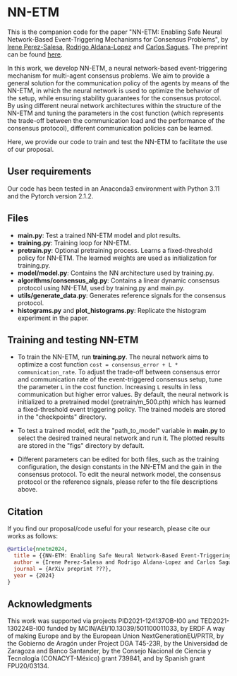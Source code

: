 NN-ETM
==============

This is the companion code for the paper "NN-ETM: Enabling Safe Neural Network-Based Event-Triggering Mechanisms for Consensus Problems", by [Irene Perez-Salesa](https://ireneperezsalesa.github.io/), [Rodrigo Aldana-Lopez](https://rodrigoaldana.github.io/) and [Carlos Sagues](https://webdiis.unizar.es/~csagues/). The preprint can be found [here]().

In this work, we develop NN-ETM, a neural network-based event-triggering mechanism for multi-agent consensus problems. We aim to provide a general solution for the communication policy of the agents by means of the NN-ETM, in which the neural network is used to optimize the behavior of the setup, while ensuring stability guarantees for the consensus protocol.
By using different neural network architectures within the structure of the NN-ETM and tuning the parameters in the cost function (which represents the trade-off between the communication load and the performance of the consensus protocol), different communication policies can be learned.

Here, we provide our code to train and test the NN-ETM to facilitate the use of our proposal.


User requirements
-----------------

Our code has been tested in an Anaconda3 environment with Python 3.11 
and the Pytorch version 2.1.2.


Files
-----
- **main.py**: Test a trained NN-ETM model and plot results.
- **training.py**: Training loop for NN-ETM. 
- **pretrain.py**: Optional pretraining process. Learns a fixed-threshold policy
for NN-ETM. The learned weights are used as initialization for training.py.
- **model/model.py**: Contains the NN architecture used by training.py.
- **algorithms/consensus_alg.py**: Contains a linear dynamic consensus protocol
using NN-ETM, used by training.py and main.py.
- **utils/generate_data.py**: Generates reference signals for the consensus protocol.
- **histograms.py** and **plot_histograms.py**: Replicate the histogram experiment in the paper.


Training and testing NN-ETM
---------------------------

- To train the NN-ETM, run **training.py**. The neural network aims to optimize a cost function
``
cost = consensus_error + L * communication_rate
``.
To adjust the trade-off between consensus error and communication rate 
of the event-triggered consensus setup, tune the parameter ``L`` in the cost function. 
Increasing ``L`` results in less communication but higher error values.
By default, the neural network is initialized to a pretrained model (pretrain/m_500.pth) which
has learned a fixed-threshold event triggering policy. The trained models are stored in the 
"checkpoints" directory.

- To test a trained model, edit the "path_to_model" variable in **main.py** to select the
desired trained neural network and run it. The plotted results are stored in the "figs" directory by default.

- Different parameters can be edited for both files, such as the training configuration, 
the design constants in the NN-ETM and the gain in the consensus protocol. To edit the neural network model,
the consensus protocol or the reference signals, please refer to the file descriptions above.


Citation
--------

If you find our proposal/code useful for your research, please cite our works as follows:

```bibtex
@article{nnetm2024,
  title = {{NN-ETM: Enabling Safe Neural Network-Based Event-Triggering Mechanisms for Consensus Problems}},
  author = {Irene Perez-Salesa and Rodrigo Aldana-Lopez and Carlos Sagues},
  journal = {ArXiv preprint ???},
  year = {2024}
}
```


Acknowledgments
---------------

This work was supported via projects PID2021-124137OB-I00 and TED2021-130224B-I00 funded by MCIN/AEI/10.13039/501100011033, by ERDF A way of making Europe and by the European Union NextGenerationEU/PRTR, by the Gobierno de Aragón under Project DGA T45-23R, by the Universidad de Zaragoza and Banco Santander, by the Consejo Nacional de Ciencia y Tecnología (CONACYT-México) grant 739841, and by Spanish grant FPU20/03134.
